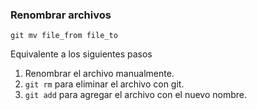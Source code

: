 ### Renombrar archivos
```
git mv file_from file_to
```

Equivalente a los siguientes pasos

1. Renombrar el archivo manualmente.
2. `git rm` para eliminar el archivo con git.
3. `git add` para agregar el archivo con el nuevo nombre. 